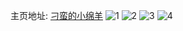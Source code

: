 主页地址: [刁蛮的小绵羊](https://weibo.com/u/5158671911) 
![1](https://wx4.sinaimg.cn/mw2000/005D7gdFgy1hang3fp4avj30n00tptcp.jpg) 
![2](https://wx4.sinaimg.cn/mw2000/005D7gdFgy1hang3gfq5wj30n00tmdkw.jpg) 
![3](https://wx4.sinaimg.cn/mw2000/005D7gdFgy1hang3h3ufrj30n00thn2b.jpg) 
![4](https://wx4.sinaimg.cn/mw2000/005D7gdFgy1hang3f4m54j30n00rzjwt.jpg) 
